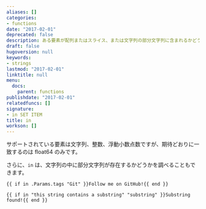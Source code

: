 ```yaml
---
aliases: []
categories:
- functions
date: "2017-02-01"
deprecated: false
description: ある要素が配列またはスライス、または文字列の部分文字列に含まれるかどうかを調べ、ブール値を返します。
draft: false
hugoversion: null
keywords:
- strings
lastmod: "2017-02-01"
linktitle: null
menu:
  docs:
    parent: functions
publishdate: "2017-02-01"
relatedfuncs: []
signature:
- in SET ITEM
title: in
workson: []
---
```


サポートされている要素は文字列、整数、浮動小数点数ですが、期待どおりに一致するのは float64 のみです。

さらに、`in` は、文字列の中に部分文字列が存在するかどうかを調べることもできます。

```go-html-template
{{ if in .Params.tags "Git" }}Follow me on GitHub!{{ end }}
```


```go-html-template
{{ if in "this string contains a substring" "substring" }}Substring found!{{ end }}
```
